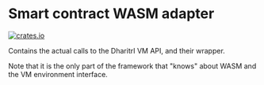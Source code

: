 # Smart contract WASM adapter

[![crates.io](https://img.shields.io/crates/v/dharitri-sc-wasm-adapter.svg)](https://crates.io/crates/dharitri-sc-wasm-adapter)

Contains the actual calls to the DharitrI VM API, and their wrapper.

Note that it is the only part of the framework that "knows" about WASM and the VM environment interface.
